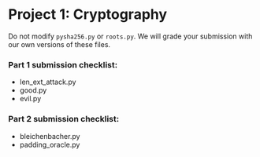 # Project 1: Cryptography

Do not modify `pysha256.py` or `roots.py`. We will grade your submission with our own versions of these files.

### Part 1 submission checklist:
* len\_ext\_attack.py
* good.py
* evil.py

### Part 2 submission checklist:
* bleichenbacher.py
* padding\_oracle.py
